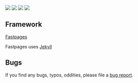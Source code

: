 ![](https://github.com/sergiomoraes/sergiomoraesblog/workflows/CI/badge.svg) 
![](https://github.com/sergiomoraes/sergiomoraesblog/workflows/GH-Pages%20Status/badge.svg)
<a href="https://uptime.sergiomoraes.dev/"><img src="https://img.shields.io/uptimerobot/status/m785980805-d1cd2bd0ea6df0b28a051b61?color=brightgreen&label=Website"></a>
<a href="https://sergiomoraes.dev"><img src="https://img.shields.io/badge/Blog%20Posts-awesome-brightgreen"></a>

## Framework

[Fastpages](https://github.com/fastai/fastpages)

Fastpages uses [Jekyll](https://github.com/jekyll/jekyll)

## Bugs

If you find any bugs, typos, oddities, please file a [bug report](https://github.com/sergiomoraes/sergiomoraesblog/issues/new?assignees=&labels=bug%2C+question&template=bug_report.md&title=%5BBUG%5D).

